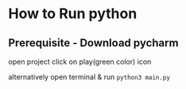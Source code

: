 # How to Run python

## Prerequisite - Download pycharm

open project 
click on play(green color) icon

alternatively
open terminal & run `python3 main.py`